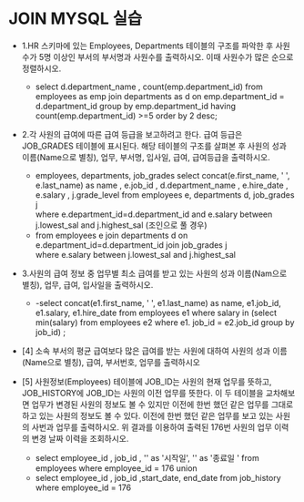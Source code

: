 # JOIN  MYSQL 실습

- 1.HR 스키마에 있는 Employees, Departments 테이블의 구조를 파악한 후 사원수가 5명 이상인 부서의 부서명과 사원수를 출력하시오. 이때 사원수가 많은 순으로 정렬하시오.
  - select d.department_name , count(emp.department_id)
    from employees as emp join departments as d 
    on emp.department_id = d.department_id
    group by emp.department_id
    having count(emp.department_id) >=5
    order by 2 desc;
- 2.각 사원의 급여에 따른 급여 등급을 보고하려고 한다. 급여 등급은 JOB_GRADES 테이블에 표시된다. 해당 테이블의 구조를 살펴본 후 사원의 성과 이름(Name으로 별칭), 업무, 부서명, 입사일, 급여, 급여등급을 출력하시오.
  - employees, departments, job_grades
    select concat(e.first_name, ' ', e.last_name) as name
    	, e.job_id
        , d.department_name
        , e.hire_date
        , e.salary
        , j.grade_level
    from employees e, departments d, job_grades  j   
    where e.department_id=d.department_id 
     and e.salary between j.lowest_sal and j.highest_sal
    (조인으로 풀 경우)
  - from employees e join departments d 
    on  e.department_id=d.department_id 
    join job_grades  j   
    where  e.salary between j.lowest_sal and j.highest_sal
- 3.사원의 급여 정보 중 업무별 최소 급여를 받고 있는 사원의 성과 이름(Nam으로 별칭), 업무, 급여, 입사일을 출력하시오.
  - -select concat(e1.first_name, ' ', e1.last_name) as name,
    		e1.job_id,
            e1.salary,
            e1.hire_date
    from employees  e1
    where salary in (select min(salary) from employees  e2  where e1. job_id = e2.job_id group by job_id) ;
- [4] 소속 부서의 평균 급여보다 많은 급여를 받는 사원에 대하여 사원의 성과 이름(Name으로 별칭), 급여, 부서번호, 업무를 출력하시오
  	
- [5] 사원정보(Employees) 테이블에 JOB_ID는 사원의 현재 업무를 뜻하고, JOB_HISTORY에 JOB_ID는 사원의 이전 업무를 뜻한다. 이 두 테이블을 교차해보면 업무가 변경된 사원의 정보도 볼 수 있지만 이전에 한번 했던 같은 업무를 그대로 하고 있는 사원의 정보도 볼 수 있다. 이전에 한번 했던 같은 업무를 보고 있는 사원의 사번과 업무를 출력하시오.
  위 결과를 이용하여 출력된 176번 사원의 업무 이력의 변경 날짜 이력을 조회하시오.
  - select employee_id , job_id , '' as '시작일', '' as '종료일 '
    from employees 
    where employee_id = 176
    union
  - select employee_id , job_id ,start_date, end_date
    from job_history 
    where employee_id = 176